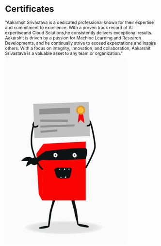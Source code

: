 # Certificates
"Aakarhsit Srivastava is a dedicated professional known for their expertise and commitment to excellence. With a proven track record of AI expertiseand Cloud Solutions,he consistently delivers exceptional results. Aakarshit is driven by a passion for Machine Learning and Research Developments, and he continually strive to exceed expectations and inspire others. With a focus on integrity, innovation, and collaboration, Aakarshit Srivastava is a valuable asset to any team or organization."

![](https://github.com/ArkS0001/Certifications/blob/main/giphy.gif)
